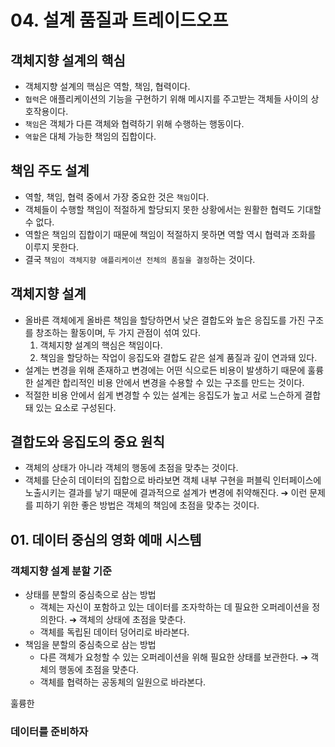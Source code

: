 # 04. 설계 품질과 트레이드오프
## 객체지향 설계의 핵심
* 객체지향 설계의 핵심은 역할, 책임, 협력이다.
* `협력`은 애플리케이션의 기능을 구현하기 위해 메시지를 주고받는 객체들 사이의 상호작용이다.
* `책임`은 객체가 다른 객체와 협력하기 위해 수행하는 행동이다.
* `역할`은 대체 가능한 책임의 집합이다.

## 책임 주도 설계
* 역할, 책임, 협력 중에서 가장 중요한 것은 `책임`이다.
* 객체들이 수행할 책임이 적절하게 할당되지 못한 상황에서는 원활한 협력도 기대할 수 없다.
* 역할은 책임의 집합이기 때문에 책임이 적절하지 못하면 역할 역시 협력과 조화를 이루지 못한다.
* 결국 `책임이 객체지향 애플리케이션 전체의 품질을 결정`하는 것이다.

## 객체지향 설계
* 올바른 객체에게 올바른 책임을 할당하면서 낮은 결합도와 높은 응집도를 가진 구조를 창조하는 활동이며, 두 가지 관점이 섞여 있다.
  1. 객체지향 설계의 핵심은 책임이다.
  2. 책임을 할당하는 작업이 응집도와 결합도 같은 설계 품질과 깊이 연과돼 있다.
* 설계는 변경을 위해 존재하고 변경에는 어떤 식으로든 비용이 발생하기 때문에 훌륭한 설계란 합리적인 비용 안에서 변경을 수용할 수 있는 구조를 만드는 것이다.
* 적절한 비용 안에서 쉽게 변경할 수 있는 설계는 응집도가 높고 서로 느슨하게 결합돼 있는 요소로 구성된다.

## 결합도와 응집도의 중요 원칙
* 객체의 상태가 아니라 객체의 행동에 초점을 맞추는 것이다.
* 객체를 단순히 데이터의 집합으로 바라보면 객체 내부 구현을 퍼블릭 인터페이스에 노출시키는 결과를 낳기 때문에 결과적으로 설계가 변경에 취약해진다. ➔ 이런 문제를 피하기 위한 좋은 방법은 객체의 책임에 초점을 맞추는 것이다.

## 01. 데이터 중심의 영화 예매 시스템
### 객체지향 설계 분할 기준
* 상태를 분할의 중심축으로 삼는 방법
  * 객체는 자신이 포함하고 있는 데이터를 조자학하는 데 필요한 오퍼레이션을 정의한다. ➔ 객체의 상태에 초점을 맞춘다.
  * 객체를 독립된 데이터 덩어리로 바라본다.
* 책임을 분할의 중심축으로 삼는 방법
  * 다른 객체가 요청할 수 있는 오퍼레이션을 위해 필요한 상태를 보관한다. ➔ 객체의 행동에 초점을 맞춘다.
  * 객체를 협력하는 공동체의 일원으로 바라본다.

훌륭한

### 데이터를 준비하자